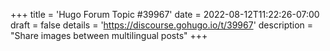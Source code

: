 +++
title = 'Hugo Forum Topic #39967'
date = 2022-08-12T11:22:26-07:00
draft = false
details = 'https://discourse.gohugo.io/t/39967'
description = "Share images between multilingual posts"
+++
